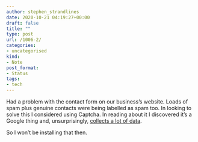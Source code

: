 ```yaml
---
author: stephen_strandlines
date: 2020-10-21 04:19:27+00:00
draft: false
title: ""
type: post
url: /1006-2/
categories:
- uncategorised
kind:
- Note
post_format:
- Status
tags:
- tech
---
```


Had a problem with the contact form on our business’s website. Loads of spam plus genuine contacts were being labelled as spam too. In looking to solve this I considered using Captcha. In reading about it I discovered it’s a Google thing and, unsurprisingly, [collects a lot of data](https://www.fastcompany.com/90369697/googles-new-recaptcha-has-a-dark-side).

So I won’t be installing that then.
